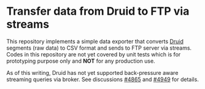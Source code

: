 # Transfer data from Druid to FTP via streams

This repository implements a simple data exporter that converts [Druid](http://druid.io/) segments
(raw data) to CSV format and sends to FTP server via streams. Codes in this repository are not yet
covered by unit tests which is for prototyping purpose only and **NOT** for any production use.

As of this writing, Druid has not yet supported back-pressure aware streaming queries via broker.
See discussions [#4865](https://github.com/apache/incubator-druid/issues/4865) and [#4949](https://github.com/apache/incubator-druid/pull/4949) for details.
